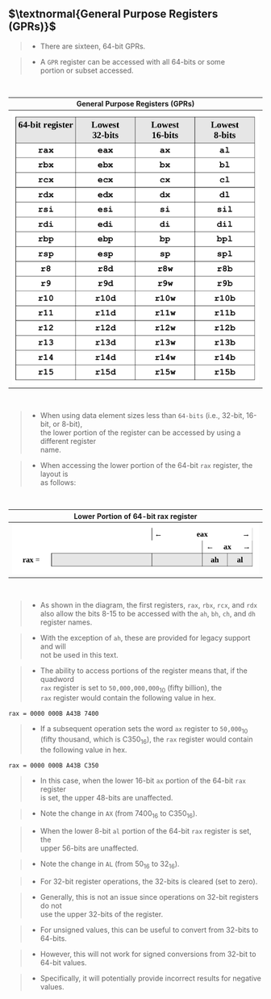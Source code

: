 ## $\textnormal{General Purpose Registers (GPRs)}$

> - There are sixteen, 64-bit GPRs.

> - A `GPR` register can be accessed with all 64-bits or some <br />
    portion or subset accessed.

<br />

| General Purpose Registers (GPRs) |
| -------------------------------- |
| ![General Purpose Registers (GPRs)](./images/01-general-purpose-registers.png) |

<br />

> - When using data element sizes less than `64-bits` (i.e., 32-bit, 16-bit, or 8-bit), <br />
    the lower portion of the register can be accessed by using a different register <br />
    name.

> - When accessing the lower portion of the 64-bit `rax` register, the layout is <br />
    as follows:

<br />

| Lower Portion of 64-bit rax register |
| ------------------------------------ |
| ![rax register](./images/02-64-bit-rax.png) |

<br />

> - As shown in the diagram, the first registers, `rax`, `rbx`, `rcx`, and `rdx` <br />
    also allow the bits 8-15 to be accessed with the `ah`, `bh`, `ch`, and `dh` <br />
    register names.

> - With the exception of `ah`, these are provided for legacy support and will <br />
    not be used in this text.

> - The ability to access portions of the register means that, if the quadword <br />
    `rax` register is set to `50,000,000,000`<sub>10</sub> (fifty billion), the <br />
    `rax` register would contain the following value in hex.

```plaintext
rax = 0000 000B A43B 7400
```

> - If a subsequent operation sets the word `ax` register to `50,000`<sub>10</sub> <br />
    (fifty thousand, which is C350<sub>16</sub>), the `rax` register would contain <br />
    the following value in hex.

```plaintext
rax = 0000 000B A43B C350
```

> - In this case, when the lower 16-bit `ax` portion of the 64-bit `rax` register <br />
    is set, the upper 48-bits are unaffected.

> - Note the change in `AX` (from 7400<sub>16</sub> to C350<sub>16</sub>).

> - When the lower 8-bit `al` portion of the 64-bit `rax` register is set, the <br />
    upper 56-bits are unaffected.

> - Note the change in `AL` (from 50<sub>16</sub> to 32<sub>16</sub>).

> - For 32-bit register operations, the 32-bits is cleared (set to zero).

> - Generally, this is not an issue since operations on 32-bit registers do not <br />
    use the upper 32-bits of the register.

> - For unsigned values, this can be useful to convert from 32-bits to 64-bits.

> - However, this will not work for signed conversions from 32-bit to 64-bit values.

> - Specifically, it will potentially provide incorrect results for negative values.
